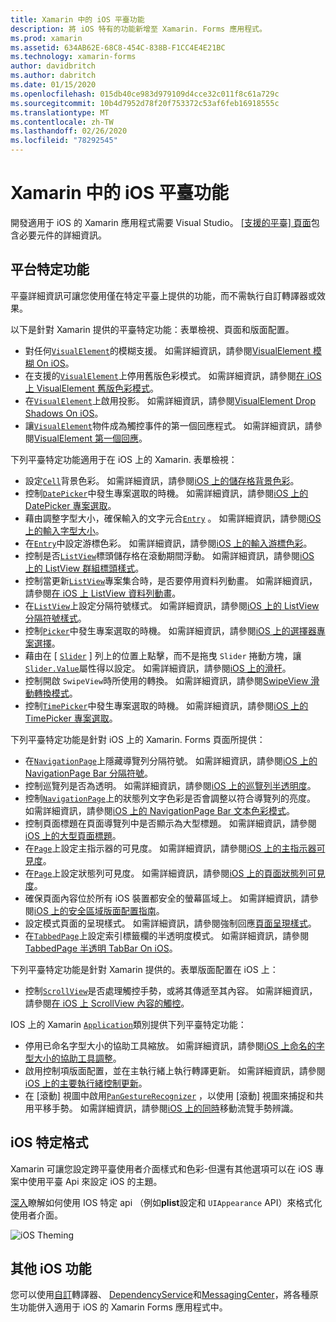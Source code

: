```yaml
---
title: Xamarin 中的 iOS 平臺功能
description: 將 iOS 特有的功能新增至 Xamarin. Forms 應用程式。
ms.prod: xamarin
ms.assetid: 634AB62E-68C8-454C-838B-F1CC4E4E21BC
ms.technology: xamarin-forms
author: davidbritch
ms.author: dabritch
ms.date: 01/15/2020
ms.openlocfilehash: 015db40ce983d979109d4cce32c011f8c61a729c
ms.sourcegitcommit: 10b4d7952d78f20f753372c53af6feb16918555c
ms.translationtype: MT
ms.contentlocale: zh-TW
ms.lasthandoff: 02/26/2020
ms.locfileid: "78292545"
---
```

# <a name="ios-platform-features-in-xamarinforms"></a>Xamarin 中的 iOS 平臺功能

開發適用于 iOS 的 Xamarin 應用程式需要 Visual Studio。 [[支援的平臺] 頁面](~/get-started/supported-platforms.md)包含必要元件的詳細資訊。

## <a name="platform-specifics"></a>平台特定功能

平臺詳細資訊可讓您使用僅在特定平臺上提供的功能，而不需執行自訂轉譯器或效果。

以下是針對 Xamarin 提供的平臺特定功能：表單檢視、頁面和版面配置。

- 對任何[`VisualElement`](xref:Xamarin.Forms.VisualElement)的模糊支援。 如需詳細資訊，請參閱[VisualElement 模糊 On iOS](visualelement-blur.md)。
- 在支援的[`VisualElement`](xref:Xamarin.Forms.VisualElement)上停用舊版色彩模式。 如需詳細資訊，請參閱[在 iOS 上 VisualElement 舊版色彩模式](legacy-color-mode.md)。
- 在[`VisualElement`](xref:Xamarin.Forms.VisualElement)上啟用投影。 如需詳細資訊，請參閱[VisualElement Drop Shadows On iOS](visualelement-drop-shadow.md)。
- 讓[`VisualElement`](xref:Xamarin.Forms.VisualElement)物件成為觸控事件的第一個回應程式。 如需詳細資訊，請參閱[VisualElement 第一個回應](visualelement-first-responder.md)。

下列平臺特定功能適用于在 iOS 上的 Xamarin. 表單檢視：

- 設定[`Cell`](xref:Xamarin.Forms.Cell)背景色彩。 如需詳細資訊，請參閱[iOS 上的儲存格背景色彩](cell-background-color.md)。
- 控制[`DatePicker`](xref:Xamarin.Forms.DatePicker)中發生專案選取的時機。 如需詳細資訊，請參閱[iOS 上的 DatePicker 專案選取](datepicker-selection.md)。
- 藉由調整字型大小，確保輸入的文字元合[`Entry`](xref:Xamarin.Forms.Entry) 。 如需詳細資訊，請參閱[iOS 上的輸入字型大小](entry-font-size.md)。
- 在[`Entry`](xref:Xamarin.Forms.Entry)中設定游標色彩。 如需詳細資訊，請參閱[iOS 上的輸入游標色彩](entry-cursor-color.md)。
- 控制是否[`ListView`](xref:Xamarin.Forms.ListView)標頭儲存格在滾動期間浮動。 如需詳細資訊，請參閱[iOS 上的 ListView 群組標頭樣式](listview-group-header-style.md)。
- 控制當更新[`ListView`](xref:Xamarin.Forms.ListView)專案集合時，是否要停用資料列動畫。 如需詳細資訊，請參閱[在 iOS 上 ListView 資料列動畫](listview-row-animations.md)。
- 在[`ListView`](xref:Xamarin.Forms.ListView)上設定分隔符號樣式。 如需詳細資訊，請參閱[iOS 上的 ListView 分隔符號樣式](listview-separator-style.md)。
- 控制[`Picker`](xref:Xamarin.Forms.Picker)中發生專案選取的時機。 如需詳細資訊，請參閱[iOS 上的選擇器專案選擇](picker-selection.md)。
- 藉由在 [ [`Slider`](xref:Xamarin.Forms.Slider) ] 列上的位置上點擊，而不是拖曳 `Slider` 捲動方塊，讓[`Slider.Value`](xref:Xamarin.Forms.Slider.Value)屬性得以設定。 如需詳細資訊，請參閱[iOS 上的滑杆](slider-thumb.md)。
- 控制開啟 `SwipeView`時所使用的轉換。 如需詳細資訊，請參閱[SwipeView 滑動轉換模式](swipeview-swipetransitionmode.md)。
- 控制[`TimePicker`](xref:Xamarin.Forms.TimePicker)中發生專案選取的時機。 如需詳細資訊，請參閱[iOS 上的 TimePicker 專案選取](timepicker-selection.md)。

下列平臺特定功能是針對 iOS 上的 Xamarin. Forms 頁面所提供：

- 在[`NavigationPage`](xref:Xamarin.Forms.NavigationPage)上隱藏導覽列分隔符號。 如需詳細資訊，請參閱[iOS 上的 NavigationPage Bar 分隔符號](navigation-bar-separator.md)。
- 控制巡覽列是否為透明。 如需詳細資訊，請參閱[iOS 上的巡覽列半透明度](navigation-bar-translucent.md)。
- 控制[`NavigationPage`](xref:Xamarin.Forms.NavigationPage)上的狀態列文字色彩是否會調整以符合導覽列的亮度。 如需詳細資訊，請參閱[iOS 上的 NavigationPage Bar 文本色彩模式](status-bar-text-color.md)。
- 控制頁面標題在頁面導覽列中是否顯示為大型標題。 如需詳細資訊，請參閱[iOS 上的大型頁面標題](page-large-title.md)。
- 在[`Page`](xref:Xamarin.Forms.Page)上設定主指示器的可見度。 如需詳細資訊，請參閱[iOS 上的主指示器可見度](page-home-indicator.md)。
- 在[`Page`](xref:Xamarin.Forms.Page)上設定狀態列可見度。 如需詳細資訊，請參閱[iOS 上的頁面狀態列可見度](page-status-bar-visibility.md)。
- 確保頁面內容位於所有 iOS 裝置都安全的螢幕區域上。 如需詳細資訊，請參閱[iOS 上的安全區域版面配置指南](page-safe-area-layout.md)。
- 設定模式頁面的呈現樣式。 如需詳細資訊，請參閱強制回應[頁面呈現樣式](page-presentation-style.md)。
- 在[`TabbedPage`](xref:Xamarin.Forms.TabbedPage)上設定索引標籤欄的半透明度模式。 如需詳細資訊，請參閱[TabbedPage 半透明 TabBar On iOS](tabbedpage-translucent-tabbar.md)。

下列平臺特定功能是針對 Xamarin 提供的。表單版面配置在 iOS 上：

- 控制[`ScrollView`](xref:Xamarin.Forms.ScrollView)是否處理觸控手勢，或將其傳遞至其內容。 如需詳細資訊，請參閱[在 iOS 上 ScrollView 內容的觸控](scrollview-content-touches.md)。

IOS 上的 Xamarin [`Application`](xref:Xamarin.Forms.Application)類別提供下列平臺特定功能：

- 停用已命名字型大小的協助工具縮放。 如需詳細資訊，請參閱[iOS 上命名的字型大小的協助工具調整](named-font-size-scaling.md)。
- 啟用控制項版面配置，並在主執行緒上執行轉譯更新。 如需詳細資訊，請參閱[iOS 上的主要執行緒控制更新](main-thread-updates-ui.md)。
- 在 [滾動] 視圖中啟用[`PanGestureRecognizer`](xref:Xamarin.Forms.PanGestureRecognizer) ，以使用 [滾動] 視圖來捕捉和共用平移手勢。 如需詳細資訊，請參閱[iOS 上的同時](application-pan-gesture.md)移動流覽手勢辨識。

## <a name="ios-specific-formatting"></a>iOS 特定格式

Xamarin 可讓您設定跨平臺使用者介面樣式和色彩-但還有其他選項可以在 iOS 專案中使用平臺 Api 來設定 iOS 的主題。

[深入](formatting.md)瞭解如何使用 IOS 特定 api （例如**plist**設定和 `UIAppearance` API）來格式化使用者介面。

![](images/status-white-sml.png "iOS Theming")

## <a name="other-ios-features"></a>其他 iOS 功能

您可以使用[自訂](~/xamarin-forms/app-fundamentals/custom-renderer/index.md)轉譯器、 [DependencyService](~/xamarin-forms/app-fundamentals/dependency-service/index.md)和[MessagingCenter](~/xamarin-forms/app-fundamentals/messaging-center.md)，將各種原生功能併入適用于 iOS 的 Xamarin Forms 應用程式中。
